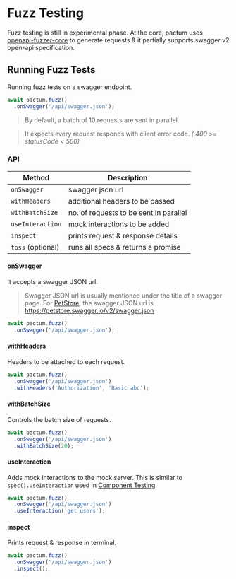 # Fuzz Testing

Fuzz testing is still in experimental phase. At the core, pactum uses [openapi-fuzzer-core](https://github.com/ASaiAnudeep/openapi-fuzzer-core) to generate requests & it partially supports swagger v2 open-api specification.

## Running Fuzz Tests

Running fuzz tests on a swagger endpoint.

```js
await pactum.fuzz()
  .onSwagger('/api/swagger.json');
```

> By default, a batch of 10 requests are sent in parallel.

> It expects every request responds with client error code. *( 400 >= statusCode < 500)*

### API

| Method                    | Description                               |
| ------------------------- | ----------------------------------------- |
| `onSwagger`               | swagger json url                          |
| `withHeaders`             | additional headers to be passed           |
| `withBatchSize`           | no. of requests to be sent in parallel    |
| `useInteraction`          | mock interactions to be added             |
| `inspect`                 | prints request & response details         |
| `toss` (optional)         | runs all specs & returns a promise        |

#### onSwagger

It accepts a swagger JSON url.

> Swagger JSON url is usually mentioned under the title of a swagger page. For [PetStore](https://petstore.swagger.io/), the swagger JSON url is https://petstore.swagger.io/v2/swagger.json

```js
await pactum.fuzz()
  .onSwagger('/api/swagger.json');
```

#### withHeaders

Headers to be attached to each request.

```js
await pactum.fuzz()
  .onSwagger('/api/swagger.json')
  .withHeaders('Authorization', 'Basic abc');
```

#### withBatchSize

Controls the batch size of requests.

```js
await pactum.fuzz()
  .onSwagger('/api/swagger.json')
  .withBatchSize(20);
```

#### useInteraction

Adds mock interactions to the mock server. This is similar to `spec().useInteraction` used in [Component Testing](component-testing).

```js
await pactum.fuzz()
  .onSwagger('/api/swagger.json')
  .useInteraction('get users');
```

#### inspect

Prints request & response in terminal.

```js
await pactum.fuzz()
  .onSwagger('/api/swagger.json')
  .inspect();
```